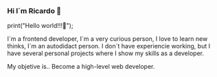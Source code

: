 ### Hi I´m Ricardo 👋


print("Hello world!!!👋");

I´m a frontend developer, I´m a very curious person, I love to learn new thinks, I´m an autodidact person.
I don´t have experiencie working, but I have several personal projects where I show my skills as a developer.

My objetive is.. Become a high-level web developer.
